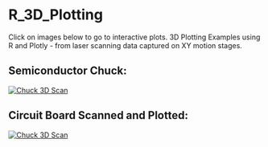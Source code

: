 # R_3D_Plotting
Click on images below to go to interactive plots.
3D Plotting Examples using R and Plotly - from laser scanning data captured on XY motion stages.

## Semiconductor Chuck:

[![Chuck 3D Scan](https://github.com/dunhampa/R_3D_Scanner_Plotting/blob/master/content/Chuck3DScan.png)](https://dunhampa.github.io/R_3D_Scanner_Plotting/ "Interactive Plotly 3D Chuck")

## Circuit Board Scanned and Plotted:

[![Chuck 3D Scan](https://github.com/dunhampa/R_3D_Scanner_Plotting/blob/master/content/Board3DScan.png)](https://dunhampa.github.io/R_3D_Scanner_Plotting/ "Interactive Plotly 3D Circuit Board")


